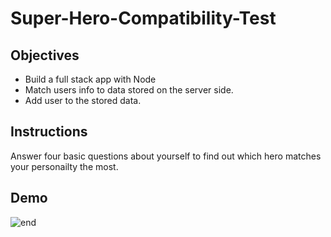 # Super-Hero-Compatibility-Test

## Objectives
+ Build a full stack app with Node
+ Match users info to data stored on the server side.
+ Add user to the stored data.

## Instructions

Answer four basic questions about yourself to find out which hero matches your personailty the most. 

## Demo



![end](https://user-images.githubusercontent.com/28733244/31101652-b9c2cd92-a79c-11e7-899d-30a34d68a2ea.gif)

